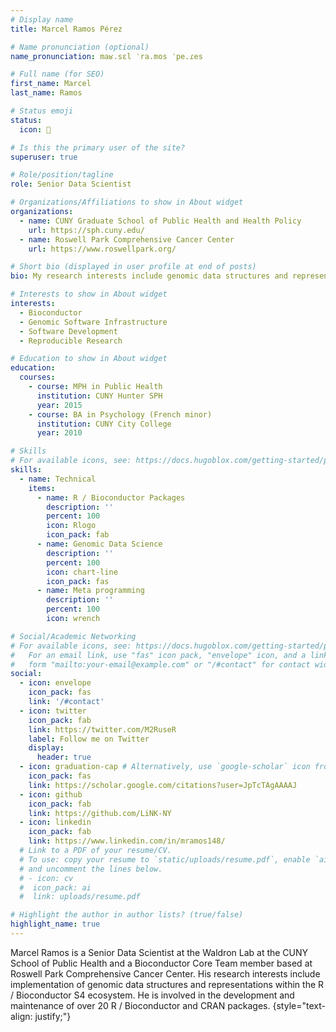 ```yaml
---
# Display name
title: Marcel Ramos Pérez

# Name pronunciation (optional)
name_pronunciation: maʁ.sɛl ˈra.mos ˈpe.ɾes

# Full name (for SEO)
first_name: Marcel
last_name: Ramos

# Status emoji
status:
  icon: 🌴

# Is this the primary user of the site?
superuser: true

# Role/position/tagline
role: Senior Data Scientist

# Organizations/Affiliations to show in About widget
organizations:
  - name: CUNY Graduate School of Public Health and Health Policy
    url: https://sph.cuny.edu/
  - name: Roswell Park Comprehensive Cancer Center
    url: https://www.roswellpark.org/

# Short bio (displayed in user profile at end of posts)
bio: My research interests include genomic data structures and representations in R / Bioconductor's S4 ecosystem.

# Interests to show in About widget
interests:
  - Bioconductor
  - Genomic Software Infrastructure
  - Software Development
  - Reproducible Research

# Education to show in About widget
education:
  courses:
    - course: MPH in Public Health
      institution: CUNY Hunter SPH
      year: 2015
    - course: BA in Psychology (French minor)
      institution: CUNY City College
      year: 2010

# Skills
# For available icons, see: https://docs.hugoblox.com/getting-started/page-builder/#icons
skills:
  - name: Technical
    items:
      - name: R / Bioconductor Packages
        description: ''
        percent: 100
        icon: Rlogo
        icon_pack: fab
      - name: Genomic Data Science
        description: ''
        percent: 100
        icon: chart-line
        icon_pack: fas
      - name: Meta programming
        description: ''
        percent: 100
        icon: wrench

# Social/Academic Networking
# For available icons, see: https://docs.hugoblox.com/getting-started/page-builder/#icons
#   For an email link, use "fas" icon pack, "envelope" icon, and a link in the
#   form "mailto:your-email@example.com" or "/#contact" for contact widget.
social:
  - icon: envelope
    icon_pack: fas
    link: '/#contact'
  - icon: twitter
    icon_pack: fab
    link: https://twitter.com/M2RuseR
    label: Follow me on Twitter
    display:
      header: true
  - icon: graduation-cap # Alternatively, use `google-scholar` icon from `ai` icon pack
    icon_pack: fas
    link: https://scholar.google.com/citations?user=JpTcTAgAAAAJ
  - icon: github
    icon_pack: fab
    link: https://github.com/LiNK-NY
  - icon: linkedin
    icon_pack: fab
    link: https://www.linkedin.com/in/mramos148/
  # Link to a PDF of your resume/CV.
  # To use: copy your resume to `static/uploads/resume.pdf`, enable `ai` icons in `params.yaml`,
  # and uncomment the lines below.
  # - icon: cv
  #  icon_pack: ai
  #  link: uploads/resume.pdf

# Highlight the author in author lists? (true/false)
highlight_name: true
---
```


Marcel Ramos is a Senior Data Scientist at the Waldron Lab at the CUNY School of Public Health and a Bioconductor Core Team member based at Roswell Park Comprehensive Cancer Center. His research interests include implementation of genomic data structures and representations within the R / Bioconductor S4 ecosystem. He is involved in the development and maintenance of over 20 R / Bioconductor and CRAN packages.
{style="text-align: justify;"}
